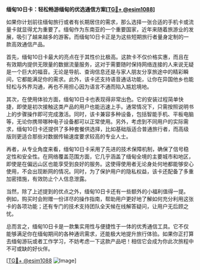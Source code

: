**缅甸10日卡：轻松畅游缅甸的优选通信方案[[TG💪+ @esim1088](https://t.me/s/esim1088)]**

如果你计划前往缅甸旅行或者有长期居住的需求，那么选择一张合适的手机卡或流量卡就显得尤为重要了。缅甸作为东南亚的一个重要国家，近年来随着旅游业的发展，吸引了越来越多的游客。而缅甸10日卡正是为这些短期旅行者量身定制的一款高效通信产品。

首先，缅甸10日卡最大的亮点在于其性价比极高。这款卡不仅价格实惠，而且在有效期内提供无限量的数据流量服务，这对于需要随时保持网络连接的人来说无疑是一个巨大的福音。无论是导航、查询信息还是与家人朋友分享旅途中的精彩瞬间，它都能满足你的需求。此外，该卡还支持语音通话功能，让你在异国他乡也能轻松与外界沟通，再也不用担心因为语言不通而陷入尴尬境地。

其次，在使用体验方面，缅甸10日卡也表现得非常出色。它的安装过程简单快捷，即使是初次接触这类产品的用户也能迅速上手。通常情况下，只需按照说明书上的步骤操作即可完成激活。同时，该卡兼容多种设备，包括智能手机、平板电脑等，无论你携带哪种电子设备都可以正常使用。另外，考虑到不同用户的实际需求，缅甸10日卡还提供了多种套餐供选择，比如基础版适合普通旅行者，而高级版则更适合那些对数据传输速度要求较高的专业人士。

再者，从专业角度来看，缅甸10日卡采用了先进的技术保障机制，确保了信号稳定性和安全性。在网络覆盖范围方面，它几乎涵盖了缅甸全境的主要城市和地区，即使是在偏远山区也能享受到良好的服务。这使得使用者无论身处何地都能够安心使用，不会出现断网的情况。同时，为了保护用户的隐私权益，该卡还配备了多重加密措施，有效防止个人信息泄露。

当然，除了上述提到的优点之外，缅甸10日卡还有一些额外的小福利值得一提。例如，购买时会附赠一份详尽的操作指南，帮助用户更好地了解如何充分利用这张卡的各项功能；还有专门的技术支持团队全天候在线解答疑问，让用户无后顾之忧。

总而言之，缅甸10日卡是一款集实用性与便捷性于一体的优秀通信工具。它不仅能够满足你在缅甸期间的各种通讯需求，还能极大地提升旅行体验。如果你正打算去缅甸游玩或者工作学习，不妨考虑一下这款产品吧！相信它会成为你此次旅程中不可或缺的好伙伴。

[[TG💪+ @esim1088](https://t.me/s/esim1088) ![Image](https://i.postimg.cc/4NQfJmqS/Snipaste-2025-05-13-00-14-12.png)]